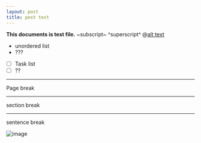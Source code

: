 ```yaml
---
layout: post
title: post test
---
```

**This documents is test file.**
~subscript~
^superscript^
@[alt text](www.naver.com)
- unordered list
- ???
- [ ] Task list
- [ ] ??

* * *
Page break
- - -
section break
_ _ _
sentence break

![image](http://)
